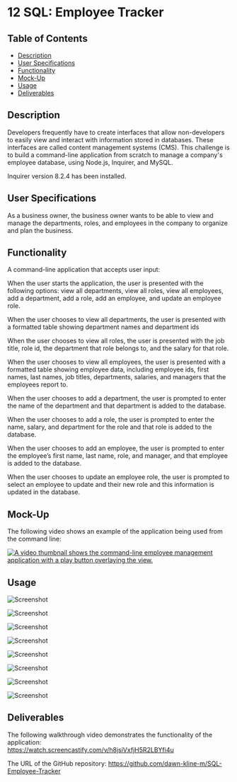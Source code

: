 # 12 SQL: Employee Tracker

## Table of Contents
- [Description](#description)
- [User Specifications](#user-specifications)
- [Functionality](#functionality)
- [Mock-Up](#mock-up)
- [Usage](#usage)
- [Deliverables](#deliverables)

## Description

Developers frequently have to create interfaces that allow non-developers to easily view and interact with information stored in databases. These interfaces are called content management systems (CMS). This challenge is to build a command-line application from scratch to manage a company's employee database, using Node.js, Inquirer, and MySQL.

 Inquirer version 8.2.4 has been installed. 

## User Specifications

As a business owner, the business owner wants  to be able to view and manage the departments, roles, and employees in the company to organize and plan the business.

## Functionality

A command-line application that accepts user input:

When the user starts the application, the user is presented with the following options: view all departments, view all roles, view all employees, add a department, add a role, add an employee, and update an employee role.

When the user chooses to view all departments, the user is presented with a formatted table showing department names and department ids

When the user chooses to view all roles, the user is presented with the job title, role id, the department that role belongs to, and the salary for that role.

When the  user chooses to view all employees, the user is presented with a formatted table showing employee data, including employee ids, first names, last names, job titles, departments, salaries, and managers that the employees report to.

When the user chooses to add a department, the user is prompted to enter the name of the department and that department is added to the database.

When the user chooses to add a role, the user is prompted to enter the name, salary, and department for the role and that role is added to the database.

When the user chooses to add an employee, the user is prompted to enter the employee’s first name, last name, role, and manager, and that employee is added to the database.

When the user chooses to update an employee role, the user is prompted to select an employee to update and their new role and this information is updated in the database. 

## Mock-Up

The following video shows an example of the application being used from the command line:

[![A video thumbnail shows the command-line employee management application with a play button overlaying the view.](./Assets/12-sql-homework-video-thumbnail.png)](https://2u-20.wistia.com/medias/2lnle7xnpk)

## Usage
![Screenshot](Assets/Screenshot1.png)

![Screenshot](Assets/Screenshot2.png)

![Screenshot](Assets/Screenshot3.png)

![Screenshot](Assets/Screenshot4.png)

![Screenshot](Assets/Screenshot5.png)

![Screenshot](Assets/Screenshot6.png)

![Screenshot](Assets/Screenshot7.png)

![Screenshot](Assets/Screenshot8.png)

## Deliverables

The following walkthrough video demonstrates the functionality of the application:  
https://watch.screencastify.com/v/h8jsiVxfjH5R2LBYfi4u

The URL of the GitHub repository: https://github.com/dawn-kline-m/SQL-Employee-Tracker
